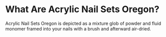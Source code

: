 # What Are Acrylic Nail Sets Oregon?
Acrylic Nail Sets Oregon is depicted as a mixture glob of powder and fluid monomer framed into your nails with a brush and afterward air-dried.
